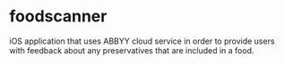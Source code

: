 foodscanner
===========

iOS application that uses ABBYY cloud service in order to provide users with feedback about any preservatives that are included in a food.

